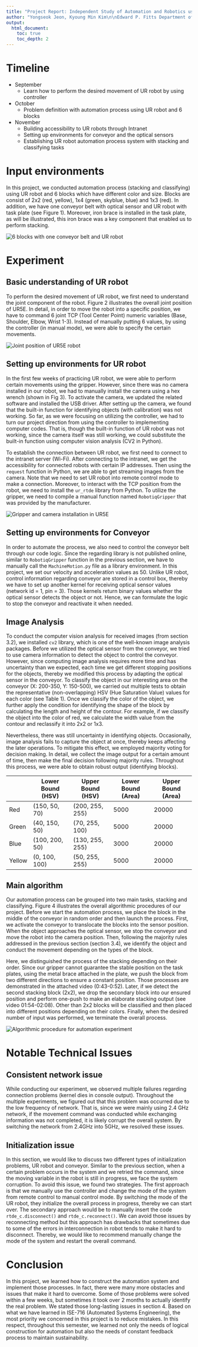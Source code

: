 ```yaml
---
title: "Project Report: Independent Study of Automation and Robotics using UR Robot (ISE-837)"
author: "Yongseok Jeon, Kyoung Min Kim\n\nEdward P. Fitts Department of Industrial and Systems Engineering\n\nSupervisor: Dr. Yuanshin Lee, Dr. Ola Harryson, Dr. Jingyan Dong, Dr. Rohan Shirwaiker"
output:
  html_document:
    toc: true
    toc_depth: 2
---
```


# Timeline
- September
  - Learn how to perform the desired movement of UR robot by using controller
- October
  - Problem definition with automation process using UR robot and 6 blocks
- November
  - Building accessibility to UR robots through Intranet
  - Setting up environments for conveyor and the optical sensors
  - Establishing UR robot automation process system with stacking and classifying tasks

# Input environments
In this project, we conducted automation process (stacking and classifying) using UR robot and 6 blocks which have different color and size. Blocks are consist of 2x2 (red, yellow), 1x4 (green, skyblue, blue) and 1x3 (red). In addition, we have one conveyor belt with optical sensor and UR robot with task plate (see Figure 1). Moreover, iron brace is installed in the task plate, as will be illustrated, this iron brace was a key component that enabled us to perform stacking.

![6 blocks with one conveyor belt and UR robot](/images/Untitled.jpeg)

# Experiment

## Basic understanding of UR robot
To perform the desired movement of UR robot, we first need to understand the joint component of the robot. Figure 2 illustrates the overall joint position of UR5E. In detail, in order to move the robot into a specific position, we have to command 6 joint TCP (Tool Center Point) numeric variables (Base, Shoulder, Elbow, Wrist 1-3). Instead of manually putting 6 values, by using the controller (in manual mode), we were able to specify the certain movements.

![Joint position of UR5E robot](img/joint.png)

## Setting up environments for UR robot
In the first few weeks of practicing UR robot, we were able to perform certain movements using the gripper. However, since there was no camera installed in our robot, we had to manually install the camera using a hex wrench (shown in Fig 3). To activate the camera, we updated the related software and installed the USB driver. After setting up the camera, we found that the built-in function for identifying objects (with calibration) was not working. So far, as we were focusing on utilizing the controller, we had to turn our project direction from using the controller to implementing computer codes. That is, though the built-in function of UR robot was not working, since the camera itself was still working, we could substitute the built-in function using computer vision analysis (CV2 in Python).

To establish the connection between UR robot, we first need to connect to the intranet server (Wi-Fi). After connecting to the intranet, we get the accessibility for connected robots with certain IP addresses. Then using the `request` function in Python, we are able to get streaming images from the camera. Note that we need to set UR robot into remote control mode to make a connection. Moreover, to interact with the TCP position from the robot, we need to install the `ur_rtde` library from Python. To utilize the gripper, we need to compile a manual function named `RobotiqGripper` that was provided by the manufacturer.

![Gripper and camera installation in UR5E](img/gripper%20and%20camera.jpg)

## Setting up environments for Conveyor
In order to automate the process, we also need to control the conveyor belt through our code logic. Since the regarding library is not published online, similar to `RobotiqGripper` function in the previous section, we have to manually call the `MachineMotion.py` file as a library environment. In this project, we set our velocity and acceleration values as 50. Unlike UR robot, control information regarding conveyor are stored in a control box, thereby we have to set up another kernel for receiving optical sensor values (network id = 1, pin = 3). Those kernels return binary values whether the optical sensor detects the object or not. Hence, we can formulate the logic to stop the conveyor and reactivate it when needed.

## Image Analysis
To conduct the computer vision analysis for received images (from section 3.2), we installed `cv2` library, which is one of the well-known image analysis packages. Before we utilized the optical sensor from the conveyor, we tried to use camera information to detect the object to control the conveyor. However, since computing image analysis requires more time and has uncertainty than we expected, each time we get different stopping positions for the objects, thereby we modified this process by adapting the optical sensor in the conveyor. To classify the object in our interesting area on the conveyor (X: 200-350, Y: 150-500), we carried out multiple tests to obtain the representative (non-overlapping) HSV (Hue Saturation Value) values for each color (see Table 1). Once we classify the color of the object, we further apply the condition for identifying the shape of the block by calculating the length and height of the contour. For example, if we classify the object into the color of red, we calculate the width value from the contour and reclassify it into 2x2 or 1x3.

Nevertheless, there was still uncertainty in identifying objects. Occasionally, image analysis fails to capture the object at once, thereby keeps affecting the later operations. To mitigate this effect, we employed majority voting for decision making. In detail, we collect the image output for a certain amount of time, then make the final decision following majority rules. Throughout this process, we were able to obtain robust output (identifying blocks).

|            | Lower Bound (HSV) | Upper Bound (HSV) | Lower Bound (Area) | Upper Bound (Area) |
|------------|-------------------|-------------------|--------------------|--------------------|
| Red        | (150, 50, 70)    | (200, 255, 255)   | 5000               | 20000              |
| Green      | (40, 150, 50)    | (70, 255, 100)    | 5000               | 20000              |
| Blue       | (100, 200, 50)   | (130, 255, 255)   | 3000               | 20000              |
| Yellow     | (0, 100, 100)    | (50, 255, 255)    | 5000               | 20000              |

## Main algorithm
Our automation process can be grouped into two main tasks, stacking and classifying. Figure 4 illustrates the overall algorithmic procedures of our project. Before we start the automation process, we place the block in the middle of the conveyor in random order and then launch the process. First, we activate the conveyor to translocate the blocks into the sensor position. When the object approaches the optical sensor, we stop the conveyor and move the robot into the camera position. Then, following the majority rules addressed in the previous section (section 3.4), we identify the object and conduct the movement depending on the types of the block.

Here, we distinguished the process of the stacking depending on their order. Since our gripper cannot guarantee the stable position on the task plates, using the metal brace attached in the plate, we push the block from two different directions to ensure a constant position. Those processes are demonstrated in the attached video (0:43-0:52). Later, if we detect the second stacking block (2x2), we drop the secondary block into our ensured position and perform one-push to make an elaborate stacking output (see video 01:54-02:08). Other than 2x2 blocks will be classified and then placed into different positions depending on their colors. Finally, when the desired number of input was performed, we terminate the overall process.

![Algorithmic procedure for automation experiment](img/Overall-process.png)

# Notable Technical Issues

## Consistent network issue
While conducting our experiment, we observed multiple failures regarding connection problems (kernel dies in console output). Throughout the multiple experiments, we figured out that this problem was occurred due to the low frequency of network. That is, since we were mainly using 2.4 GHz network, if the movement command was conducted while exchanging information was not completed, it is likely corrupt the overall system. By switching the network from 2.4GHz into 5GHz, we resolved these issues.

## Initialization issue
In this section, we would like to discuss two different types of initialization problems, UR robot and conveyor. Similar to the previous section, when a certain problem occurs in the system and we retried the command, since the moving variable in the robot is still in progress, we face the system corruption. To avoid this issue, we found two strategies. The first approach is that we manually use the controller and change the mode of the system from remote control to manual control mode. By switching the mode of the UR robot, they initialize the overall process in progress, thereby we can start over. The secondary approach would be to manually insert the code `rtde_c.disconnect()` and `rtde_c.reconnect()`. We can avoid those issues by reconnecting method but this approach has drawbacks that sometimes due to some of the errors in interconnection in robot tends to make it hard to disconnect. Thereby, we would like to recommend manually change the mode of the system and restart the overall command.

# Conclusion

In this project, we learned how to construct the automation system and implement those processes. In fact, there were many more obstacles and issues that make it hard to overcome. Some of those problems were solved within a few weeks, but sometimes it took over 2 months to actually identify the real problem. We stated those long-lasting issues in section 4. Based on what we have learned in ISE-716 (Automated Systems Engineering), the most priority we concerned in this project is to reduce mistakes. In this respect, throughout this semester, we learned not only the needs of logical construction for automation but also the needs of constant feedback process to maintain sustainability.
